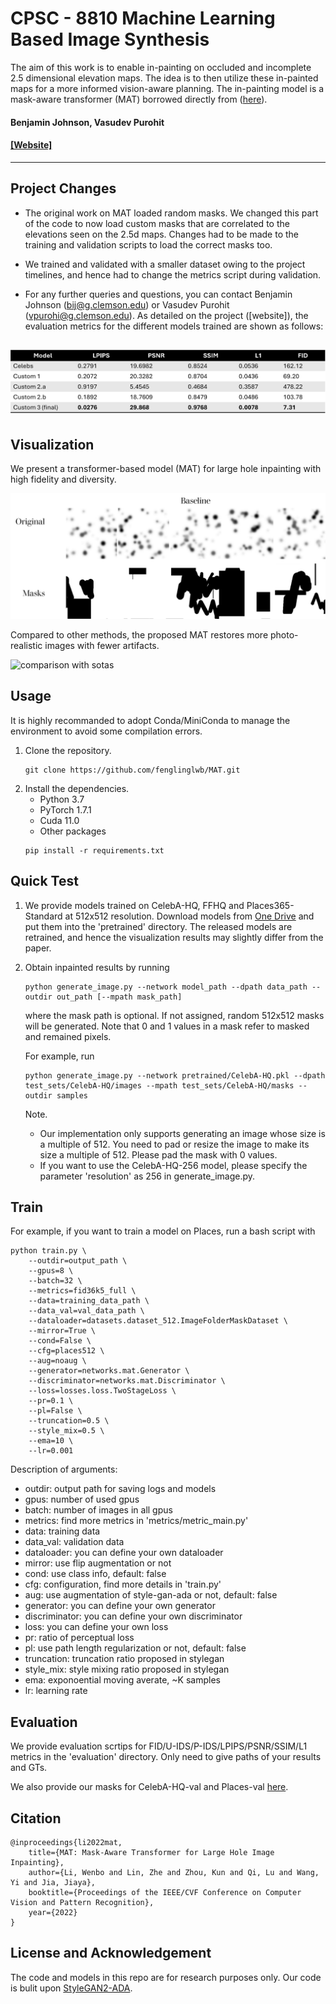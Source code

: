 # CPSC - 8810 Machine Learning Based Image Synthesis
  The aim of this work is to enable in-painting on occluded and incomplete 2.5 dimensional elevation maps. The idea is to then utilize these in-painted maps for a more informed vision-aware planning. The in-painting model is a mask-aware transformer (MAT) borrowed directly from ([here](https://arxiv.org/abs/2203.15270)).

#### Benjamin Johnson, Vasudev Purohit

#### [\[Website\]](https://arxiv.org/abs/2203.15270)
---

## **Project Changes**

- The original work on MAT loaded random masks. We changed this part of the code to now load custom masks that are correlated to the elevations seen on the 2.5d maps. Changes had to be made to the training and validation scripts to load the correct masks too.

- We trained and validated with a smaller dataset owing to the project timelines, and hence had to change the metrics script during validation.

- For any further queries and questions, you can contact Benjamin Johnson (bij@g.clemson.edu) or Vasudev Purohit (vpurohi@g.clemson.edu). As detailed on the project ([website]), the evaluation metrics for the different models trained are shown as follows:

![metrics](/figures/metrics.png)
---

## Visualization

We present a transformer-based model (MAT) for large hole inpainting with high fidelity and diversity.

![large hole inpainting with pluralistic generation](/figures/baseline.png)

Compared to other methods, the proposed MAT restores more photo-realistic images with fewer artifacts.

![comparison with sotas](/figures/sota.png)

## Usage

It is highly recommanded to adopt Conda/MiniConda to manage the environment to avoid some compilation errors.

1. Clone the repository.
    ```shell
    git clone https://github.com/fenglinglwb/MAT.git 
    ```
2. Install the dependencies.
    - Python 3.7
    - PyTorch 1.7.1
    - Cuda 11.0
    - Other packages
    ```shell
    pip install -r requirements.txt
    ```

## Quick Test

1. We provide models trained on CelebA-HQ, FFHQ and Places365-Standard at 512x512 resolution. Download models from [One Drive](https://mycuhk-my.sharepoint.com/:f:/g/personal/1155137927_link_cuhk_edu_hk/EuY30ziF-G5BvwziuHNFzDkBVC6KBPRg69kCeHIu-BXORA?e=7OwJyE) and put them into the 'pretrained' directory. The released models are retrained, and hence the visualization results may slightly differ from the paper.

2. Obtain inpainted results by running
    ```shell
    python generate_image.py --network model_path --dpath data_path --outdir out_path [--mpath mask_path]
    ```
    where the mask path is optional. If not assigned, random 512x512 masks will be generated. Note that 0 and 1 values in a mask refer to masked and remained pixels.

    For example, run
    ```shell
    python generate_image.py --network pretrained/CelebA-HQ.pkl --dpath test_sets/CelebA-HQ/images --mpath test_sets/CelebA-HQ/masks --outdir samples
    ```

    Note. 
    - Our implementation only supports generating an image whose size is a multiple of 512. You need to pad or resize the image to make its size a multiple of 512. Please pad the mask with 0 values.
    - If you want to use the CelebA-HQ-256 model, please specify the parameter 'resolution' as 256 in generate\_image.py.

## Train

For example, if you want to train a model on Places, run a bash script with
```shell
python train.py \
    --outdir=output_path \
    --gpus=8 \
    --batch=32 \
    --metrics=fid36k5_full \
    --data=training_data_path \
    --data_val=val_data_path \
    --dataloader=datasets.dataset_512.ImageFolderMaskDataset \
    --mirror=True \
    --cond=False \
    --cfg=places512 \
    --aug=noaug \
    --generator=networks.mat.Generator \
    --discriminator=networks.mat.Discriminator \
    --loss=losses.loss.TwoStageLoss \
    --pr=0.1 \
    --pl=False \
    --truncation=0.5 \
    --style_mix=0.5 \
    --ema=10 \
    --lr=0.001
```

Description of arguments:
- outdir: output path for saving logs and models
- gpus: number of used gpus
- batch: number of images in all gpus
- metrics: find more metrics in 'metrics/metric\_main.py'
- data: training data
- data\_val: validation data
- dataloader: you can define your own dataloader
- mirror: use flip augmentation or not 
- cond: use class info, default: false
- cfg: configuration, find more details in 'train.py'
- aug: use augmentation of style-gan-ada or not, default: false
- generator: you can define your own generator
- discriminator: you can define your own discriminator
- loss: you can define your own loss
- pr: ratio of perceptual loss
- pl: use path length regularization or not, default: false
- truncation: truncation ratio proposed in stylegan
- style\_mix: style mixing ratio proposed in stylegan
- ema: exponoential moving averate, ~K samples
- lr: learning rate

## Evaluation

We provide evaluation scrtips for FID/U-IDS/P-IDS/LPIPS/PSNR/SSIM/L1 metrics in the 'evaluation' directory. Only need to give paths of your results and GTs.

We also provide our masks for CelebA-HQ-val and Places-val [here](https://mycuhk-my.sharepoint.com/:f:/g/personal/1155137927_link_cuhk_edu_hk/EuY30ziF-G5BvwziuHNFzDkBVC6KBPRg69kCeHIu-BXORA?e=7OwJyE).


## Citation

    @inproceedings{li2022mat,
        title={MAT: Mask-Aware Transformer for Large Hole Image Inpainting},
        author={Li, Wenbo and Lin, Zhe and Zhou, Kun and Qi, Lu and Wang, Yi and Jia, Jiaya},
        booktitle={Proceedings of the IEEE/CVF Conference on Computer Vision and Pattern Recognition},
        year={2022}
    }

## License and Acknowledgement
The code and models in this repo are for research purposes only. Our code is bulit upon [StyleGAN2-ADA](https://github.com/NVlabs/stylegan2-ada-pytorch).
